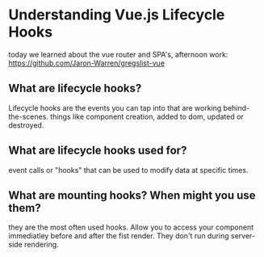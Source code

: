 # Understanding Vue.js Lifecycle Hooks

today we learned about the vue router and SPA's, afternoon work: https://github.com/Jaron-Warren/gregslist-vue

## What are lifecycle hooks?

Lifecycle hooks are the events you can tap into that are working behind-the-scenes. things like component creation, added to dom, updated or destroyed.

## What are lifecycle hooks used for?

event calls or "hooks" that can be used to modify data at specific times.

## What are mounting hooks? When might you use them?

they are the most often used hooks. Allow you to access your component immediatley before and after the fist render. They don't run during server-side rendering.